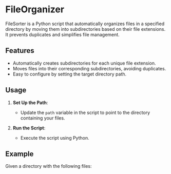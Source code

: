 # FileOrganizer

FileSorter is a Python script that automatically organizes files in a specified directory by moving them into subdirectories based on their file extensions. It prevents duplicates and simplifies file management.

## Features

- Automatically creates subdirectories for each unique file extension.
- Moves files into their corresponding subdirectories, avoiding duplicates.
- Easy to configure by setting the target directory path.

## Usage

1. **Set Up the Path**:
   - Update the `path` variable in the script to point to the directory containing your files.

2. **Run the Script**:
   - Execute the script using Python.

## Example

Given a directory with the following files:

